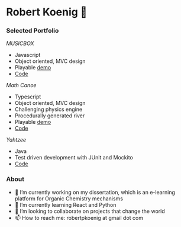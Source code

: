 # Robert Koenig 👋

### Selected Portfolio

*MUSICBOX*
- Javascript
- Object oriented, MVC design
- Playable [demo](https://robertpkoenig.github.io/musicbox/)
- [Code](https://github.com/robertpkoenig/robertpkoenig.github.io/tree/master/musicbox)

*Math Canoe*
- Typescript
- Object oriented, MVC design
- Challenging physics engine
- Procedurally generated river
- Playable [demo](https://robertpkoenig.github.io/mathcanoe/)
- [Code](https://github.com/robertpkoenig/robertpkoenig.github.io/tree/master/mathcanoe)

*Yahtzee*
- Java
- Test driven development with JUnit and Mockito
- [Code](https://github.com/robertpkoenig/yahtzee)


### About

- 🔭 I’m currently working on my dissertation, which is an e-learning platform for Organic Chemistry mechanisms
- 🌱 I’m currently learning React and Python
- 👯 I’m looking to collaborate on projects that change the world
- 📫 How to reach me: robertpkoenig at gmail dot com
